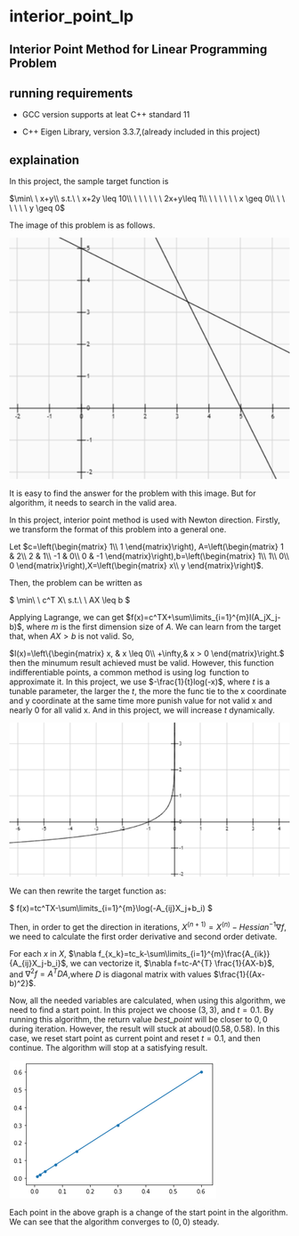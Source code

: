 # interior_point_lp
Interior Point Method for Linear Programming Problem
----


## running requirements

* GCC version supports at leat C++ standard 11

* C++ Eigen Library, version 3.3.7,(already included in this project)

## explaination

In this project, the sample target function is

$\min\ \  x+y\\
s.t.\ \ x+2y \leq 10\\
\ \ \ \ \ \  2x+y\leq 1\\
\ \ \ \ \ \ x \geq 0\\
\ \ \ \ \ \ y \geq 0$

The image of this problem is as follows.

![func](func_img.png)

It is easy to find the answer for the problem with this image. But for algorithm, it needs to search in the valid area.

In this project, interior point method is used with Newton direction. Firstly, we transform the format of this problem into a general one.

Let $c=\left(\begin{matrix}
    1\\
    1
\end{matrix}\right), A=\left(\begin{matrix}
    1 & 2\\
    2 & 1\\
    -1 & 0\\
    0 & -1
\end{matrix}\right),b=\left(\begin{matrix}
    1\\
    1\\
    0\\
    0
\end{matrix}\right),X=\left(\begin{matrix}
    x\\
    y
\end{matrix}\right)$.

Then, the problem can be written as

$
\min\ \  c^T X\\
s.t.\ \ AX \leq b
$

Applying Lagrange, we can get $f(x)=c^TX+\sum\limits_{i=1}^{m}I(A_jX_j-b)$, where $m$ is the first dimension size of $A$. We can learn from the target that, when $AX > b$ is not valid. So, 

$I(x)=\left\{\begin{matrix}
    x, & x \leq 0\\
    +\infty,& x > 0
\end{matrix}\right.$
then the minumum result achieved must be valid. However, this function indifferentiable points, a common method is using $\log$ function to approximate it. In this project, we use $-\frac{1}{t}log(-x)$, where $t$ is a tunable parameter, the larger the $t$, the more the func tie to the x coordinate and y coordinate at the same time more punish value for not valid x and nearly 0 for all valid x. And in this project, we will increase $t$ dynamically.

![log_img](log_func.png)

We can then rewrite the target function as:

$
f(x)=tc^TX-\sum\limits_{i=1}^{m}\log(-A_{ij}X_j+b_i)
$

Then, in order to get the direction in iterations, $X^{(n+1)}=X^{(n)}-Hessian^{-1}\nabla f$, we need to calculate the first order derivative and second order detivate.

For each $x$ in $X$, $\nabla f_{x_k}=tc_k-\sum\limits_{i=1}^{m}\frac{A_{ik}}{A_{ij}X_j-b_i}$, we can vectorize it, $\nabla f=tc-A^{T} \frac{1}{AX-b}$, and $\nabla^2 f=A^T D A$,where $D$ is diagonal matrix with values $\frac{1}{(Ax-b)^2}$.

Now, all the needed variables are calculated, when using this algorithm, we need to find a start point. In this project we choose $(3,3)$, and $t=0.1$. By running this algorithm, the return value *best_point* will be closer to $0,0$ during iteration. However, the result will stuck at aboud$(0.58,0.58)$. In this case, we reset start point as current point and reset $t=0.1$, and then continue. The algorithm will stop at a satisfying result.

![cov](convergence.png)

Each point in the above graph is a change of the start point in the algorithm. We can see that the algorithm converges to $(0,0)$ steady.
